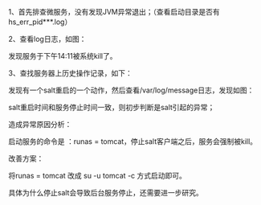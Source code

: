 1、首先排查微服务，没有发现JVM异常退出；（查看启动目录是否有hs_err_pid***.log）

2、查看log日志，如图：





发现服务于下午14:11被系统kill了。

3、查找服务器上历史操作记录，如下：





发现有一个salt重启的一个动作，然后查看/var/log/message日志，发现如图：





salt重启时间和服务停止时间一致，则初步判断是salt引起的异常；

造成异常原因分析：

启动服务的命令是 ：runas = tomcat，停止salt客户端之后，服务会强制被kill。

改善方案：

将runas = tomcat 改成 su -u tomcat -c 方式启动即可。

具体为什么停止salt会导致后台服务停止，还需要进一步研究。



